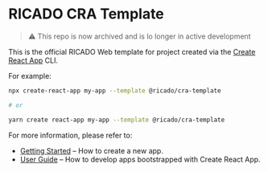 # RICADO CRA Template

> ⚠ This repo is now archived and is lo longer in active development  

This is the official RICADO Web template for project created via the [Create React App](https://github.com/facebook/create-react-app) CLI.

For example:

```sh
npx create-react-app my-app --template @ricado/cra-template

# or

yarn create react-app my-app --template @ricado/cra-template
```

For more information, please refer to:

- [Getting Started](https://create-react-app.dev/docs/getting-started) – How to create a new app.
- [User Guide](https://create-react-app.dev) – How to develop apps bootstrapped with Create React App.
